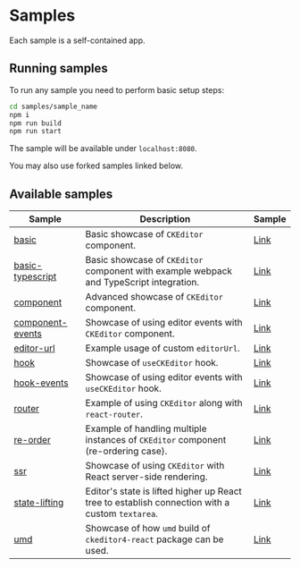 # Samples

Each sample is a self-contained app.

## Running samples

To run any sample you need to perform basic setup steps:

```sh
cd samples/sample_name
npm i
npm run build
npm run start
```

The sample will be available under `localhost:8080`.

You may also use forked samples linked below.

## Available samples

| Sample                               | Description                                                                                     | Sample                                                                                      |
| ------------------------------------ | ----------------------------------------------------------------------------------------------- | ------------------------------------------------------------------------------------------- |
| [basic](basic)                       | Basic showcase of `CKEditor` component.                                                         | [Link](https://githubbox.com/ckeditor/ckeditor4-react/tree/stable/samples/basic)            |
| [basic-typescript](basic-typecript)  | Basic showcase of `CKEditor` component with example webpack and TypeScript integration.         | [Link](https://githubbox.com/ckeditor/ckeditor4-react/tree/stable/samples/basic-typescript) |
| [component](component)               | Advanced showcase of `CKEditor` component.                                                      | [Link](https://githubbox.com/ckeditor/ckeditor4-react/tree/stable/samples/component)        |
| [component-events](component-events) | Showcase of using editor events with `CKEditor` component.                                      | [Link](https://githubbox.com/ckeditor/ckeditor4-react/tree/stable/samples/component-events) |
| [editor-url](editor-url)             | Example usage of custom `editorUrl`.                                                            | [Link](https://githubbox.com/ckeditor/ckeditor4-react/tree/stable/samples/editor-url)       |
| [hook](hook)                         | Showcase of `useCKEditor` hook.                                                                 | [Link](https://githubbox.com/ckeditor/ckeditor4-react/tree/stable/samples/hook)             |
| [hook-events](hook-events)           | Showcase of using editor events with `useCKEditor` hook.                                        | [Link](https://githubbox.com/ckeditor/ckeditor4-react/tree/stable/samples/hook-events)      |
| [router](router)                     | Example of using `CKEditor` along with `react-router`.                                          | [Link](https://githubbox.com/ckeditor/ckeditor4-react/tree/stable/samples/re-order)         |
| [re-order](re-order)                 | Example of handling multiple instances of `CKEditor` component (re-ordering case).              | [Link](https://githubbox.com/ckeditor/ckeditor4-react/tree/stable/samples/re-order)         |
| [ssr](ssr)                           | Showcase of using `CKEditor` with React server-side rendering.                                  | [Link](https://githubbox.com/ckeditor/ckeditor4-react/tree/stable/samples/ssr)              |
| [state-lifting](state-lifting)       | Editor's state is lifted higher up React tree to establish connection with a custom `textarea`. | [Link](https://githubbox.com/ckeditor/ckeditor4-react/tree/stable/samples/state-lifting)    |
| [umd](umd)                           | Showcase of how `umd` build of `ckeditor4-react` package can be used.                           | [Link](https://githubbox.com/ckeditor/ckeditor4-react/tree/stable/samples/umd)              |
